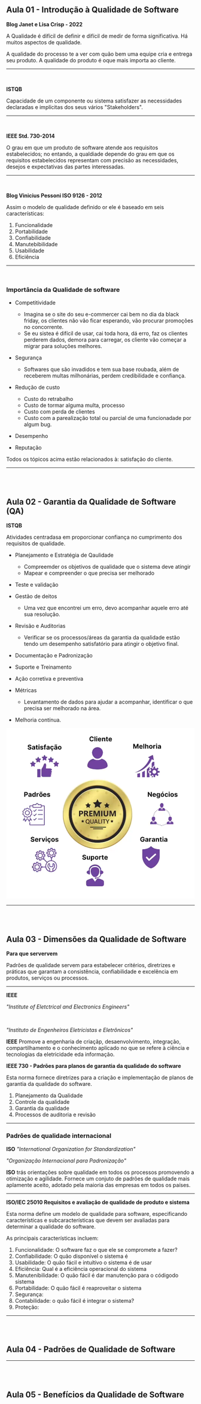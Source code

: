## Aula 01 - Introdução à Qualidade de Software

**Blog Janet e Lisa Crisp - 2022**

A Qualidade é difícil de definir e difícil de medir de forma significativa. Há muitos aspectos de qualidade.

A qualidade do processo te a ver com quão bem uma equipe cria e entrega seu produto. A qualidade do produto é oque mais importa ao cliente.

---
<br>

**ISTQB**

Capacidade de um componente ou sistema satisfazer as necessidades declaradas e implícitas dos seus vários "Stakeholders".

---
<br>

**IEEE Std. 730-2014**

O grau em que um produto de software atende aos requisitos estabelecidos; no entando, a qualdiade depende do grau em que os requisitos estabelecidos representam com precisão as necessidades, desejos e expectativas das partes interessadas. 

---
<br>

**Blog Vinicius Pessoni ISO 9126 - 2012**

Assim o modelo de qualidade definido or ele é baseado em seis características:
1. Funcionalidade
2. Portabilidade
3. Confiabilidade
4. Manutebibilidade
5. Usabilidade
6. Eficiência

---
<br>

### Importância da Qualidade de software

* Competitividade
    * Imagina se o site do seu e-commercer cai bem no dia da black friday, os clientes não vão ficar esperando, vão procurar promoções no concorrente.
    * Se eu sistea é difícil de usar, cai toda hora, dá erro, faz os clientes perderem dados, demora para carregar, os cliente vão começar a migrar para soluções melhores.

* Segurança
    * Softwares que são invadidos e tem sua base roubada, além de receberem multas milhonárias, perdem credibilidade e confiança. 

* Redução de custo
    * Custo do retrabalho
    * Custo de tormar alguma multa, processo
    * Custo com perda de clientes
    * Custo com a parealização total ou parcial de uma funcionadade por algum bug.

* Desempenho

* Reputação

Todos os tópicos acima estão relacionados à: satisfação do cliente. 

---

<br><br>
<div style="page-break-after: always;"></div>

## Aula 02 - Garantia da Qualidade de Software (QA)

**ISTQB**

Atividades centradasa em proporcionar confiança no cumprimento dos requisitos de qualidade.

* Planejamento e Estratégia de Qaulidade
    * Compreemder os objetivos de qualidade que o sistema deve atingir
    * Mapear e compreender o que precisa ser melhorado

* Teste e validação

* Gestão de deitos
    * Uma vez que encontrei um erro, devo acompanhar aquele erro até sua resolução.

* Revisão e Auditorias
    * Verificar se os processos/áreas da garantia da qualidade estão tendo um desempenho satisfatório para atingir o objetivo final.

* Documentação e Padronização

* Suporte e Treinamento

* Ação corretiva e preventiva

* Métricas
    * Levantamento de dados para ajudar a acompanhar, identificar o que precisa ser melhorado na área.

* Melhoria contínua.


![alt text](imagens/image-1.png)

---

<br><br>
<div style="page-break-after: always;"></div>

## Aula 03 - Dimensões da Qualidade de Software

**Para que servervem**

Padrões de qualidade servem para estabelecer critérios, diretrizes e práticas que garantam a consistência, confiabilidade e excelência em produtos, serviços ou processos.

---

**IEEE**

_"Institute of Eletctrical and Electronics Engineers"_

<br>

_"Instituto de Engenheiros Eletricistas e Eletrônicos"_

**IEEE** Promove a engenharia de criaçãp, desaenvolvimento, integração, compartilhamento e o conhecimento aplicado no que se refere à ciência e tecnologias da eletricidade eda informação. 

**IEEE 730 - Padrões para planos de garantia da qualidade do software**

Esta norma fornece diretrizes para a criação e implementação de planos de garantia da qualidade do software.

1. Planejamento da Qualidade
2. Controle da qualidade
3. Garantia da qualidade
4. Processos de auditoria e revisão

---

### Padrões de qualidade internacional

**ISO** _"International Organization for Standardization"_

_"Organização Internacional para Padronização"_

**ISO** trás orientações sobre qualidade em todos os processos promovendo a otimização e agilidade. Fornece um conjuto de padrões de qualidade mais aplamente aceito, adotado pela maioria das empresas em todos os países. 

---

**ISO/IEC 25010 Requisitos e avaliação de qualidade de produto e sistema**

Esta norma define um modelo de qualidade para software, especificando características e subcaracterísticas que devem ser avaliadas para determinar a qualidade do software. 

As principais características incluem: 

1. Funcionalidade: O software faz o que ele se compromete a fazer?
2. Confiabilidade: O quão disponível o sistema é
3. Usabilidade: O quão fácil e intuítivo o sistema é de usar
4. Eficiência: Qual é a eficiência operacional do sistema
5. Manutenibilidade: O quão fácil é dar manutenção para o códigodo sistema
6. Portabilidade: O quão fácil é reaproveitar o sistema
7. Segurança: 
8. Contabilidade: o quão fácil é integrar o sistema?
9. Proteção:


---

<br><br>
<div style="page-break-after: always;"></div>

## Aula 04 - Padrões de Qualidade de Software



---

<br><br>
<div style="page-break-after: always;"></div>

## Aula 05 - Benefícios da Qualidade de Software